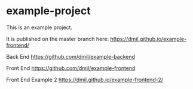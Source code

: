 # example-project

This is an example project.

It is published on the master branch here: https://dmil.github.io/example-frontend/

Back End https://github.com/dmil/example-backend

Front End https://github.com/dmil/example-frontend

Front End Example 2 https://dmil.github.io/example-frontend-2/
